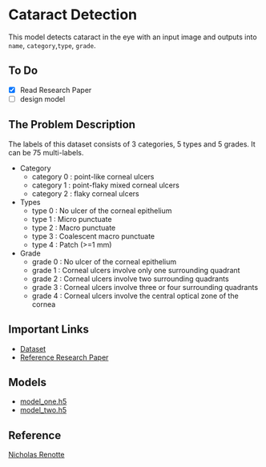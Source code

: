 # Cataract Detection

This model detects cataract in the eye with an input image and outputs into `name`, `category`,`type`, `grade`.

## To Do

- [x] Read Research Paper
- [ ] design model

## The Problem Description

The labels of this dataset consists of 3 categories, 5 types and 5 grades. It can be 75 multi-labels.

- Category
  - category 0 : point-like corneal ulcers
  - category 1 : point-flaky mixed corneal ulcers
  - category 2 : flaky corneal ulcers
- Types
  - type 0 : No ulcer of the corneal epithelium
  - type 1 : Micro punctuate
  - type 2 : Macro punctuate
  - type 3 : Coalescent macro punctuate
  - type 4 : Patch (>=1 mm)
- Grade
  - grade 0 : No ulcer of the corneal epithelium
  - grade 1 : Corneal ulcers involve only one surrounding quadrant
  - grade 2 : Corneal ulcers involve two surrounding quadrants
  - grade 3 : Corneal ulcers involve three or four surrounding quadrants
  - grade 4 : Corneal ulcers involve the central optical zone of the cornea

## Important Links

- [Dataset](https://drive.google.com/file/d/1y7wpvjf9iF3l2u_epeprl6hQFcfMvH5O/view)
- [Reference Research Paper](https://docs.google.com/document/d/1egDPb-jWgF-L2aUtvdnQ4rqhGasHPn1g/edit?usp=sharing&ouid=107528819754080768862&rtpof=true&sd=true)

## Models

- [model_one.h5](https://youtu.be/jztwpsIzEGc)
- [model_two.h5](https://youtu.be/hraKTseOuJA)

## Reference

[Nicholas Renotte](https://youtu.be/jztwpsIzEGc)
